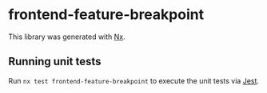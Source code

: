# frontend-feature-breakpoint

This library was generated with [Nx](https://nx.dev).

## Running unit tests

Run `nx test frontend-feature-breakpoint` to execute the unit tests via [Jest](https://jestjs.io).
